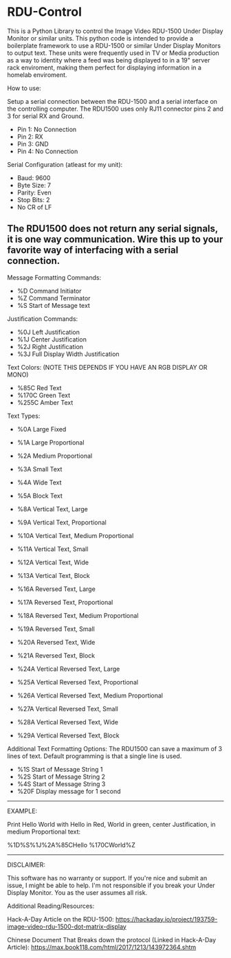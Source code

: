 # RDU-Control
This is a Python Library to control the Image Video RDU-1500 Under Display Monitor or similar units.
This python code is intended to provide a boilerplate framework to use a RDU-1500 or similar Under Display Monitors to output text. These units were frequently used in TV or Media production as a way to identity where a feed was being displayed to in a 19" server rack enviroment, making them perfect for displaying information in a homelab enviroment.

How to use:

Setup a serial connection between the RDU-1500 and a serial interface on the controlling computer. 
The RDU1500 uses only RJ11 connector pins 2 and 3 for serial RX and Ground.
  - Pin 1: No Connection
  - Pin 2: RX
  - Pin 3: GND
  - Pin 4: No Connection


Serial Configuration (atleast for my unit):
- Baud: 9600
- Byte Size: 7
- Parity: Even
- Stop Bits: 2
- No CR of LF

The RDU1500 does not return any serial signals, it is one way communication. Wire this up to your favorite way of interfacing with a serial connection.
----------------------------
Message Formatting Commands:
- %D Command Initiator
- %Z Command Terminator
- %S Start of Message text

Justification Commands:
- %0J Left Justification
- %1J Center Justification
- %2J Right Justification
- %3J Full Display Width Justification

Text Colors: (NOTE THIS DEPENDS IF YOU HAVE AN RGB DISPLAY OR MONO)
- %85C  Red Text
- %170C Green Text
- %255C Amber Text

Text Types:
- %0A Large Fixed
- %1A Large Proportional
- %2A Medium Proportional
- %3A Small Text
- %4A Wide Text
- %5A Block Text

- %8A Vertical Text, Large
- %9A Vertical Text, Proportional
- %10A Vertical Text, Medium Proportional
- %11A Vertical Text, Small
- %12A Vertical Text, Wide
- %13A Vertical Text, Block

- %16A Reversed Text, Large
- %17A Reversed Text, Proportional
- %18A Reversed Text, Medium Proportional
- %19A Reversed Text, Small
- %20A Reversed Text, Wide
- %21A Reversed Text, Block

- %24A Vertical Reversed Text, Large
- %25A Vertical Reversed Text, Proportional
- %26A Vertical Reversed Text, Medium Proportional
- %27A Vertical Reversed Text, Small
- %28A Vertical Reversed Text, Wide
- %29A Vertical Reversed Text, Block


Additional Text Formatting Options:
The RDU1500 can save a maximum of 3 lines of text. Default programming is that a single line is used.

- %1S Start of Message String 1
- %2S Start of Message String 2
- %4S Start of Message String 3
- %20F  Display message for 1 second

----------------------------

EXAMPLE:

Print Hello World with Hello in Red, World in green, center Justification, in medium Proportional text:

%1D%S%1J%2A%85CHello %170CWorld%Z


----------------------------
DISCLAIMER:

This software has no warranty or support. If you're nice and submit an issue, I might be able to help. I'm not responsible if you break your Under Display Monitor. You as the user assumes all risk. 



Additional Reading/Resources:

Hack-A-Day Article on the RDU-1500: https://hackaday.io/project/193759-image-video-rdu-1500-dot-matrix-display

Chinese Document That Breaks down the protocol (Linked in Hack-A-Day Article): https://max.book118.com/html/2017/1213/143972364.shtm

